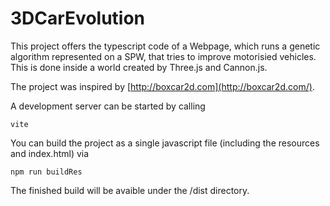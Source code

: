 # 3DCarEvolution
This project offers the typescript code of a Webpage, which runs a genetic algorithm represented on a SPW, that tries to improve motorisied vehicles.
This is done inside a world created by Three.js and Cannon.js.

The project was inspired by [http://boxcar2d.com](http://boxcar2d.com/). 

A development server can be started by calling
```
vite
```

You can build the project as a single javascript file (including the resources and index.html) via
```
npm run buildRes
```
The finished build will be avaible under the /dist directory.
